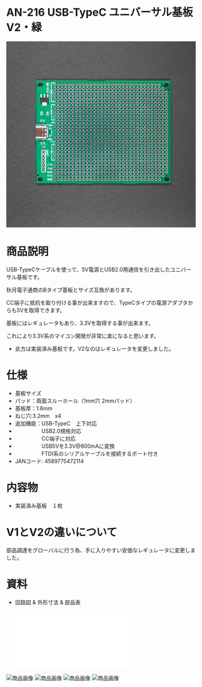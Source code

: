 # AN-216 USB-TypeC ユニバーサル基板V2・緑 

![商品画像](./img/1024x1024/DSC_2446.jpg)

# 商品説明

USB-TypeCケーブルを使って、5V電源とUSB2.0用通信を引き出したユニバーサル基板です。

秋月電子通商のBタイプ基板とサイズ互換があります。

CC端子に抵抗を取り付ける事が出来ますので、TypeCタイプの電源アダプタからも5Vを取得できます。

基板にはレギュレータもあり、3.3Vを取得する事が出来ます。

これにより3.3V系のマイコン開発が非常に楽になると思います。

* 此方は実装済み基板です。V2なのはレギュレータを変更しました。

# 仕様

- 基板サイズ
- パッド：両面スルーホール（1mm穴 2mmパッド）
- 基板厚：1.6mm
- ねじ穴:3.2mm　x4
- 追加機能：USB-TypeC　上下対応
- 　　　　　USB2.0規格対応
- 　　　　　CC端子に対応
- 　　　　　USB5Vを3.3V@800mAに変換
- 　　　　　FTDI系のシリアルケーブルを接続するポート付き
- JANコード: 4589775472114		
# 内容物

- 実装済み基板　１枚

# V1とV2の違いについて

部品調達をグローバルに行う為、手に入りやすい安価なレギュレータに変更しました。

# 資料

 - 回路図 & 外形寸法 & 部品表

    ![資料](./img/AN-216.pdf)

![商品画像](./img/640x640/DSC_4252.jpg)
![商品画像](./img/640x640/DSC_4247.jpg)
![商品画像](./img/640x640/DSC_4250.jpg)
![商品画像](./img/640x640/DSC_4249.jpg)